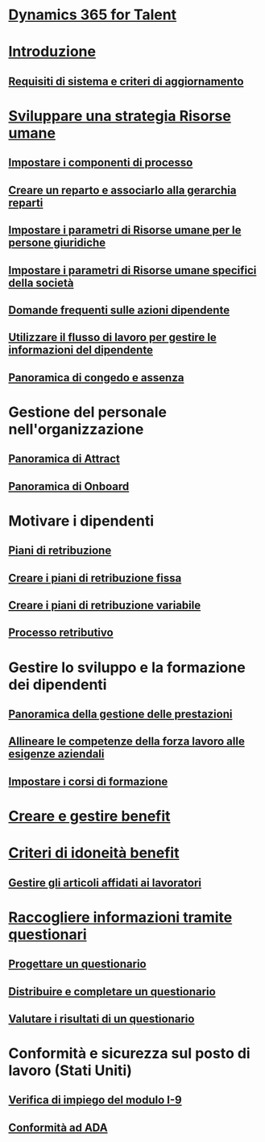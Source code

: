 # [Dynamics 365 for Talent](index.md)

# [Introduzione](talent-get-started.md)
## [Requisiti di sistema e criteri di aggiornamento](talent-versions-update-policy.md)

# [Sviluppare una strategia Risorse umane](departments-jobs-positions.md)
## [Impostare i componenti di processo](create-job.md)
## [Creare un reparto e associarlo alla gerarchia reparti](create-department-add-department-hierarchy.md)
## [Impostare i parametri di Risorse umane per le persone giuridiche](set-up-hr-parameters-across-legal-entities.md)
## [Impostare i parametri di Risorse umane specifici della società](set-up-company-specific-hr-parameters.md)
## [Domande frequenti sulle azioni dipendente](personnel-actions-faq.md)
## [Utilizzare il flusso di lavoro per gestire le informazioni del dipendente](workflow-manage-employee-information.md)
## [Panoramica di congedo e assenza](leave-absence-overview.md)

# Gestione del personale nell'organizzazione
## [Panoramica di Attract](attract-overview.md) 
## [Panoramica di Onboard](create-onboarding-experience.md)

# Motivare i dipendenti
## [Piani di retribuzione](compensation-plans.md)
## [Creare i piani di retribuzione fissa](create-fixed-compensation-plans.md)
## [Creare i piani di retribuzione variabile](create-variable-compensation-plans.md)
## [Processo retributivo](process-compensation.md)

# Gestire lo sviluppo e la formazione dei dipendenti
## [Panoramica della gestione delle prestazioni](performance-management-overview.md)
## [Allineare le competenze della forza lavoro alle esigenze aziendali](skills.md)
## [Impostare i corsi di formazione](courses.md)

# [Creare e gestire benefit](manage-benefit-program.md)
# [Criteri di idoneità benefit](benefit-eligibility-policies.md)
## [Gestire gli articoli affidati ai lavoratori](loan-items.md)

# [Raccogliere informazioni tramite questionari](questionnaires.md)
## [Progettare un questionario](design-questionnaires.md)
## [Distribuire e completare un questionario](distribute-questionnaires.md)
## [Valutare i risultati di un questionario](evaluate-questionnaire-results.md)

# Conformità e sicurezza sul posto di lavoro (Stati Uniti)
## [Verifica di impiego del modulo I-9](../fin-and-ops/hr/localizations/noam-usa-form-i-9-verification.md)
## [Conformità ad ADA](../fin-and-ops/hr/localizations/noam-usa-comply-ada.md)
